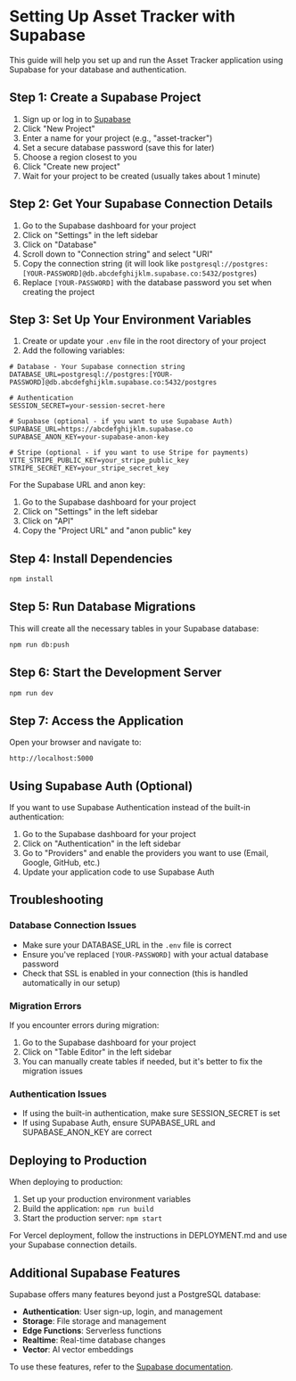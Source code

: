 # Setting Up Asset Tracker with Supabase

This guide will help you set up and run the Asset Tracker application using Supabase for your database and authentication.

## Step 1: Create a Supabase Project

1. Sign up or log in to [Supabase](https://supabase.com/)
2. Click "New Project"
3. Enter a name for your project (e.g., "asset-tracker")
4. Set a secure database password (save this for later)
5. Choose a region closest to you
6. Click "Create new project"
7. Wait for your project to be created (usually takes about 1 minute)

## Step 2: Get Your Supabase Connection Details

1. Go to the Supabase dashboard for your project
2. Click on "Settings" in the left sidebar
3. Click on "Database"
4. Scroll down to "Connection string" and select "URI"
5. Copy the connection string (it will look like `postgresql://postgres:[YOUR-PASSWORD]@db.abcdefghijklm.supabase.co:5432/postgres`)
6. Replace `[YOUR-PASSWORD]` with the database password you set when creating the project

## Step 3: Set Up Your Environment Variables

1. Create or update your `.env` file in the root directory of your project
2. Add the following variables:

```
# Database - Your Supabase connection string
DATABASE_URL=postgresql://postgres:[YOUR-PASSWORD]@db.abcdefghijklm.supabase.co:5432/postgres

# Authentication
SESSION_SECRET=your-session-secret-here

# Supabase (optional - if you want to use Supabase Auth)
SUPABASE_URL=https://abcdefghijklm.supabase.co
SUPABASE_ANON_KEY=your-supabase-anon-key

# Stripe (optional - if you want to use Stripe for payments)
VITE_STRIPE_PUBLIC_KEY=your_stripe_public_key
STRIPE_SECRET_KEY=your_stripe_secret_key
```

For the Supabase URL and anon key:
1. Go to the Supabase dashboard for your project
2. Click on "Settings" in the left sidebar
3. Click on "API"
4. Copy the "Project URL" and "anon public" key

## Step 4: Install Dependencies

```bash
npm install
```

## Step 5: Run Database Migrations

This will create all the necessary tables in your Supabase database:

```bash
npm run db:push
```

## Step 6: Start the Development Server

```bash
npm run dev
```

## Step 7: Access the Application

Open your browser and navigate to:
```
http://localhost:5000
```

## Using Supabase Auth (Optional)

If you want to use Supabase Authentication instead of the built-in authentication:

1. Go to the Supabase dashboard for your project
2. Click on "Authentication" in the left sidebar
3. Go to "Providers" and enable the providers you want to use (Email, Google, GitHub, etc.)
4. Update your application code to use Supabase Auth

## Troubleshooting

### Database Connection Issues

- Make sure your DATABASE_URL in the `.env` file is correct
- Ensure you've replaced `[YOUR-PASSWORD]` with your actual database password
- Check that SSL is enabled in your connection (this is handled automatically in our setup)

### Migration Errors

If you encounter errors during migration:

1. Go to the Supabase dashboard for your project
2. Click on "Table Editor" in the left sidebar
3. You can manually create tables if needed, but it's better to fix the migration issues

### Authentication Issues

- If using the built-in authentication, make sure SESSION_SECRET is set
- If using Supabase Auth, ensure SUPABASE_URL and SUPABASE_ANON_KEY are correct

## Deploying to Production

When deploying to production:

1. Set up your production environment variables
2. Build the application: `npm run build`
3. Start the production server: `npm start`

For Vercel deployment, follow the instructions in DEPLOYMENT.md and use your Supabase connection details.

## Additional Supabase Features

Supabase offers many features beyond just a PostgreSQL database:

- **Authentication**: User sign-up, login, and management
- **Storage**: File storage and management
- **Edge Functions**: Serverless functions
- **Realtime**: Real-time database changes
- **Vector**: AI vector embeddings

To use these features, refer to the [Supabase documentation](https://supabase.com/docs).

